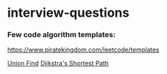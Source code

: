 # interview-questions

### Few code algorithm templates: 
https://www.piratekingdom.com/leetcode/templates

[Union Find](basic-algorithms/union_find.py)
[Djikstra's Shortest Path](basic-algorithms/djikstra_shortest_path.py)